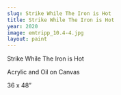 ```yaml
---
slug: Strike While The Iron is Hot
title: Strike While The Iron is Hot
year: 2020
image: emtripp_10.4-4.jpg
layout: paint
---
```

Strike While The Iron is Hot

Acrylic and Oil on Canvas

36 x 48”
